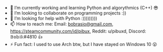 
- 🔭 I’m currently working and learning Python and algorythmics (C++) 😎
- 👯 I’m looking to collaborate on programming projects :))
- 🤔 I’m looking for help with Python :)))))))))
- 📫 How to reach me: Email: bobrasio@gmail.com, https://steamcommunity.com/id/pibux, Reddit: u/pibuxd, Discord: 𝔹𝕠𝕓𝕚𝕜#4810 👍
- ⚡ Fun fact: I used to use Arch btw, but I have stayed on Windows 10 😮
